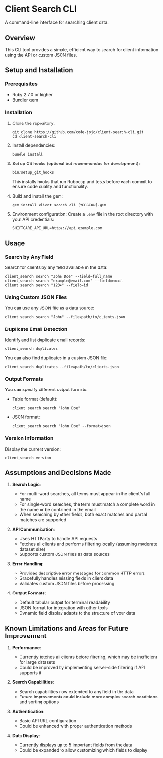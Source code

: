 # Client Search CLI

A command-line interface for searching client data.

## Overview

This CLI tool provides a simple, efficient way to search for client information using the API or custom JSON files.

## Setup and Installation

### Prerequisites
- Ruby 2.7.0 or higher
- Bundler gem

### Installation

1. Clone the repository:
   ```
   git clone https://github.com/code-jojo/client-search-cli.git
   cd client-search-cli
   ```

2. Install dependencies:
   ```
   bundle install
   ```

3. Set up Git hooks (optional but recommended for development):
   ```
   bin/setup_git_hooks
   ```
   This installs hooks that run Rubocop and tests before each commit to ensure code quality and functionality.

4. Build and install the gem:
   ```   gem build client-search-cli.gemspec
   gem install client-search-cli-[VERSION].gem
   ```

4. Environment configuration:
   Create a `.env` file in the root directory with your API credentials:
   ```
   SHIFTCARE_API_URL=https://api.example.com
   ```

## Usage

### Search by Any Field
Search for clients by any field available in the data:
```
client_search search "John Doe" --field=full_name
client_search search "example@email.com" --field=email
client_search search "1234" --field=id
```

### Using Custom JSON Files
You can use any JSON file as a data source:
```
client_search search "John" --file=path/to/clients.json
```

### Duplicate Email Detection
Identify and list duplicate email records:
```
client_search duplicates
```

You can also find duplicates in a custom JSON file:
```
client_search duplicates --file=path/to/clients.json
```

### Output Formats
You can specify different output formats:

- Table format (default):
  ```
  client_search search "John Doe"
  ```

- JSON format:
  ```
  client_search search "John Doe" --format=json
  ```

### Version Information
Display the current version:
```
client_search version
```

## Assumptions and Decisions Made

1. **Search Logic**: 
   - For multi-word searches, all terms must appear in the client's full name
   - For single-word searches, the term must match a complete word in the name or be contained in the email
   - When searching by other fields, both exact matches and partial matches are supported

2. **API Communication**:
   - Uses HTTParty to handle API requests
   - Fetches all clients and performs filtering locally (assuming moderate dataset size)
   - Supports custom JSON files as data sources

3. **Error Handling**:
   - Provides descriptive error messages for common HTTP errors
   - Gracefully handles missing fields in client data
   - Validates custom JSON files before processing

4. **Output Formats**:
   - Default tabular output for terminal readability
   - JSON format for integration with other tools
   - Dynamic field display adapts to the structure of your data

## Known Limitations and Areas for Future Improvement

1. **Performance**:
   - Currently fetches all clients before filtering, which may be inefficient for large datasets
   - Could be improved by implementing server-side filtering if API supports it

2. **Search Capabilities**:
   - Search capabilities now extended to any field in the data
   - Future improvements could include more complex search conditions and sorting options

3. **Authentication**:
   - Basic API URL configuration
   - Could be enhanced with proper authentication methods

4. **Data Display**:
   - Currently displays up to 5 important fields from the data
   - Could be expanded to allow customizing which fields to display
